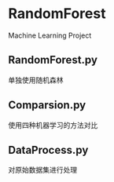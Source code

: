 # RandomForest
Machine Learning Project

## RandomForest.py
单独使用随机森林

## Comparsion.py
使用四种机器学习的方法对比

## DataProcess.py
对原始数据集进行处理
